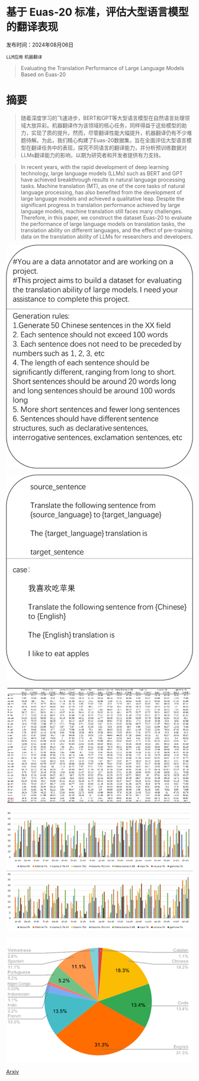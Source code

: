 # 基于 Euas-20 标准，评估大型语言模型的翻译表现

发布时间：2024年08月06日

`LLM应用` `机器翻译`

> Evaluating the Translation Performance of Large Language Models Based on Euas-20

# 摘要

> 随着深度学习的飞速进步，BERT和GPT等大型语言模型在自然语言处理领域大放异彩。机器翻译作为该领域的核心任务，同样得益于这些模型的助力，实现了质的提升。然而，尽管翻译性能大幅提升，机器翻译仍有不少难题待解。为此，我们精心构建了Euas-20数据集，旨在全面评估大型语言模型在翻译任务中的表现，探究不同语言的翻译能力，并分析预训练数据对LLMs翻译能力的影响，以期为研究者和开发者提供有力支持。

> In recent years, with the rapid development of deep learning technology, large language models (LLMs) such as BERT and GPT have achieved breakthrough results in natural language processing tasks. Machine translation (MT), as one of the core tasks of natural language processing, has also benefited from the development of large language models and achieved a qualitative leap. Despite the significant progress in translation performance achieved by large language models, machine translation still faces many challenges. Therefore, in this paper, we construct the dataset Euas-20 to evaluate the performance of large language models on translation tasks, the translation ability on different languages, and the effect of pre-training data on the translation ability of LLMs for researchers and developers.

![基于 Euas-20 标准，评估大型语言模型的翻译表现](../../../paper_images/2408.03119/prompt1.png)

![基于 Euas-20 标准，评估大型语言模型的翻译表现](../../../paper_images/2408.03119/prompt2.png)

![基于 Euas-20 标准，评估大型语言模型的翻译表现](../../../paper_images/2408.03119/figure.png)

![基于 Euas-20 标准，评估大型语言模型的翻译表现](../../../paper_images/2408.03119/result.png)

![基于 Euas-20 标准，评估大型语言模型的翻译表现](../../../paper_images/2408.03119/Language.png)

[Arxiv](https://arxiv.org/abs/2408.03119)
